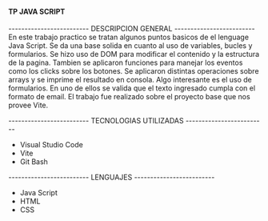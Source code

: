**TP JAVA SCRIPT**<br/>
<br/>
------------------------- DESCRIPCION GENERAL -------------------------<br/>
En este trabajo practico se tratan algunos puntos basicos de el lenguage Java Script.
Se da una base solida en cuanto al uso de variables, bucles y formularios.
Se hizo uso de DOM para modificar el contenido y la estructura de la pagina.
Tambien se aplicaron funciones para manejar los eventos como los clicks sobre los botones.
Se aplicaron distintas operaciones sobre arrays y se imprime el resultado en consola.
Algo interesante es el uso de formularios. En uno de ellos se valida que el texto ingresado cumpla con el formato de email.
El trabajo fue realizado sobre el proyecto base que nos provee Vite.

------------------------- TECNOLOGIAS UTILIZADAS -------------------------
- Visual Studio Code
- Vite
- Git Bash

------------------------- LENGUAJES -------------------------
- Java Script
- HTML
- CSS
